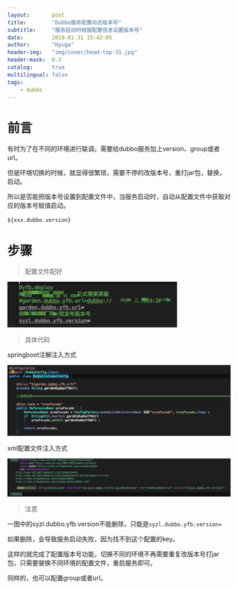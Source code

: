 ```yaml
---
layout:       post
title:        "Dubbo服务配置动态版本号"
subtitle:     "服务启动时根据配置信息设置版本号"
date:         2019-01-31 15:42:05
author:       "Hyuga"
header-img:   "img/cover/head-top-31.jpg"
header-mask:  0.3
catalog:      true
multilingual: false
tags:
    - dubbo
---
```


# 前言
有时为了在不同的环境进行联调，需要给dubbo服务加上version、group或者url。

但是环境切换的时候，就显得很繁琐，需要不停的改版本号，重打jar包，替换，启动。

所以是否能把版本号设置到配置文件中，当服务启动时，自动从配置文件中获取对应的版本号赋值启动。

`${xxx.dubbo.version}`

# 步骤
> 配置文件配好

![](/img/2019/2019-01/dubbo-version-1.png)

> 具体代码

springboot注解注入方式

![](/img/2019/2019-01/dubbo-version-3.png)

xml配置文件注入方式

![](/img/2019/2019-01/dubbo-version-2.png)

> 注意

一图中的syzl.dubbo.yfb.version不能删除，只能是`syzl.dubbo.yfb.version=`

如果删除，会导致服务启动失败，因为找不到这个配置的key。

这样的就完成了配置版本号功能，切换不同的环境不再需要重复改版本号打jar包，只需要替换不同环境的配置文件，重启服务即可。

同样的，也可以配置group或者url。
